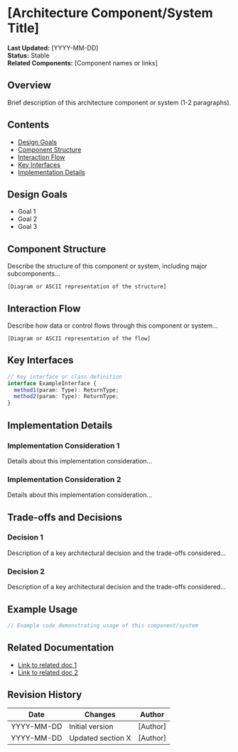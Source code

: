# [Architecture Component/System Title]

**Last Updated:** [YYYY-MM-DD]  
**Status:** Stable  
**Related Components:** [Component names or links]

## Overview

Brief description of this architecture component or system (1-2 paragraphs).

## Contents

- [Design Goals](#design-goals)
- [Component Structure](#component-structure)
- [Interaction Flow](#interaction-flow)
- [Key Interfaces](#key-interfaces)
- [Implementation Details](#implementation-details)

## Design Goals

- Goal 1
- Goal 2
- Goal 3

## Component Structure

Describe the structure of this component or system, including major subcomponents...

```
[Diagram or ASCII representation of the structure]
```

## Interaction Flow

Describe how data or control flows through this component or system...

```
[Diagram or ASCII representation of the flow]
```

## Key Interfaces

```typescript
// Key interface or class definition
interface ExampleInterface {
  method1(param: Type): ReturnType;
  method2(param: Type): ReturnType;
}
```

## Implementation Details

### Implementation Consideration 1

Details about this implementation consideration...

### Implementation Consideration 2

Details about this implementation consideration...

## Trade-offs and Decisions

### Decision 1

Description of a key architectural decision and the trade-offs considered...

### Decision 2

Description of a key architectural decision and the trade-offs considered...

## Example Usage

```typescript
// Example code demonstrating usage of this component/system
```

## Related Documentation

- [Link to related doc 1](path/to/doc1.md)
- [Link to related doc 2](path/to/doc2.md)

## Revision History

| Date | Changes | Author |
|------|---------|--------|
| YYYY-MM-DD | Initial version | [Author] |
| YYYY-MM-DD | Updated section X | [Author] |